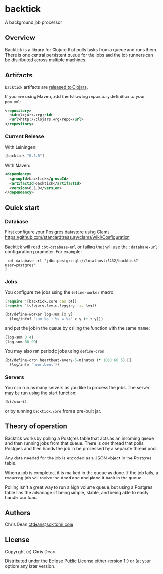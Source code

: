 # backtick

A background job processor

## Overview

Backtick is a library for Clojure that pulls tasks from a queue and
runs them.  There is one central persistent queue for the jobs and the
job runners can be distributed across multiple machines.

## Artifacts

`backtick` artifacts are [released to Clojars](https://clojars.org/clj-time/clj-time).

If you are using Maven, add the following repository definition to your `pom.xml`:

``` xml
<repository>
  <id>clojars.org</id>
  <url>http://clojars.org/repo</url>
</repository>
```

### Current Release

With Leiningen:

``` clj
[backtick "0.1.0"]
```

With Maven:

``` xml
<dependency>
  <groupId>backtick</groupId>
  <artifactId>backtick</artifactId>
  <version>0.1.0</version>
</dependency>
```

## Quick start

### Database

First configure your Postgres datastore using Clams
https://github.com/standardtreasury/clams/wiki/Configuration

Backtick will read `:bt-database-url` or failing that will use the
`:database-url` configuration parameter.  For example:

```{
 :bt-database-url "jdbc:postgresql://localhost:5432/backtick?user=postgres"
}
```

### Jobs

You configure the jobs using the `define-worker` macro:

``` clj
(require '[backtick.core :as bt])
(require '[clojure.tools.logging :as log])

(bt/define-worker log-sum [x y]
  (log/infof "sum %s + %s = %s" x y (+ x y)))
```

and put the job in the queue by calling the function with the same
name:

``` clj
(log-sum 3 4)
(log-sum 88 99)
```

You may also run periodic jobs using `define-cron`

``` clj
(bt/define-cron heartbeat-every-5-minutes (* 1000 60 5) []
  (log/info "heartbeat"))
```

### Servers

You can run as many servers as you like to process the jobs.  The
server may be run using the start function:

``` clj
(bt/start)
```

or by running `backtick.core` from a pre-built jar.

## Theory of operation

Backtick works by polling a Postgres table that acts as an incoming
queue and then running jobs from that queue.  There is one thread that
polls Postgres and then hands the job to be processed by a separate
thread pool.

Any data needed for the job is encoded as a JSON object in the
Postgres table.

When a job is completed, it is marked in the queue as done.  If the
job fails, a recurring job will revive the dead one and place it back
in the queue.

Polling isn't a great way to run a high volume queue, but using a
Postgres table has the advanage of being simple, stable, and being
able to easily handle our load.

## Authors

Chris Dean <ctdean@sokitomi.com>

## License

Copyright (c) Chris Dean

Distributed under the Eclipse Public License either version 1.0 or (at
your option) any later version.
